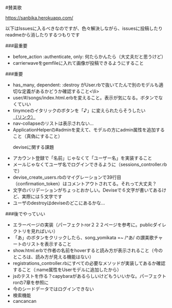 #賛美歌

https://sanbika.herokuapp.com/

以下はIssuesに入るべきなのですが、色々解決しながら、issuesに投稿したりreadmeから消したりするつもりです

###最重要
<ul>
	<li>before_action :authenticate, only: 何たらかんたら（大丈夫だと思うけど）</li>
	<li>carrierwaveをgemfileに入れて画像が投稿できるようにすること</li>
</ul>

###重要
<ul>
  <li>has_many, dependent: :destroy がUser.rbで抜いてたんで別のモデルも適切な定義があるかどうか確認すること<\li>
  <li>user/#/songs/index.html.erbを変えること。表示が気になる。ボタンでなくていい</li>
  <li>tinymceのイタリックのボタンを「♪」に変えられたらそうしたい
    <a href="https://www.tinymce.com/docs/demo/custom-toolbar-button/">（リンク）</a>
  </li>
  <li>nav-collapseのリストは表示されない...</li>
  <li>ApplicationHelperの#adminを変えて、モデルの方にadmin属性を追加すること（真偽にすること）</li>

  <italic>deviseに関する課題</italic>
  <li>アカウント登録で「名前」じゃなくて「ユーザー名」を実装すること</li>
  <li>メールじゃなくてユーザ名でログインできるように（sessions_controller.rbで）</li>
	<li>devise_create_users.rbのマイグレーションで39行目（confirmation_token）はコメントアウトされてる。それって大丈夫？</li>
	<li>文字のバリデーションがちょっとおかしい。Deviseで６文字が書いてあるけど、実際には５文字です</li>
	<li>ユーザのdestroyはdeviseのどこにあるかな...</li>
</ul>

###後でやっていい
<ul>
  <li>エラーぺージの実装（パーフェクトror２２２ぺージを参考に。publicダイレクトリを見ればいい）</li>
	<li>「あ」のボタンをクリックしたら、song_yomikata =~ /^あ/ の讃美歌チャートのリストを表示すること</li>
	<li>show.html.erbで作者の名前をhoverすると読み方が表示されること（今のところは、読み方が見える機能はない）</li>
	<li>registrations_controller.rbにすべての必要なメソッドが実装してあるか確認すること（:name属性をUserモデルに追加したから）</li>
  	<li>jsのテストを作る？capybaraがあるらしいけどもういいかな。パーフェクトrorの7章を参照に</li>
	<li>今のシードデータではログインできない</li>
	<li>検索機能</li>
  <li>cancancan</li>
</ul>
